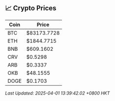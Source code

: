 ## 📈 Crypto Prices

| Coin | Price |
| ---- | ----- |
| BTC | $83173.7728 |
| ETH | $1844.7715 |
| BNB | $609.1602 |
| CRV | $0.5298 |
| ARB | $0.3337 |
| OKB | $48.1555 |
| DOGE | $0.1703 |

_Last Updated: 2025-04-01 13:39:42.02 +0800 HKT_